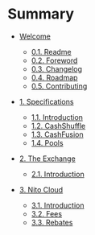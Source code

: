 # Summary

* [Welcome]()

    * [0.1. Readme](README.md)
    * [0.2. Foreword](FOREWORD.md)
    * [0.3. Changelog]()
    * [0.4. Roadmap]()
    * [0.5. Contributing]()

* [1. Specifications]()

    * [1.1. Introduction](specs/intro.md)
    * [1.2. CashShuffle](specs/cashshuffle.md)
    * [1.3. CashFusion](specs/cashfusion.md)
    * [1.4. Pools](specs/pools.md)

* [2. The Exchange]()

    * [2.1. Introduction](exchange/intro.md)

* [3. Nito Cloud]()

    * [3.1. Introduction](cloud/intro.md)
    * [3.2. Fees](cloud/fees.md)
    * [3.3. Rebates](cloud/rebates.md)
